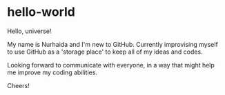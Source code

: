 # hello-world

Hello, universe!

My name is Nurhaida and I'm new to GitHub. Currently improvising myself to use GitHub as a 'storage place' to keep 
all of my ideas and codes.

Looking forward to communicate with everyone, in a way that might help me improve my coding abilities.

Cheers!

